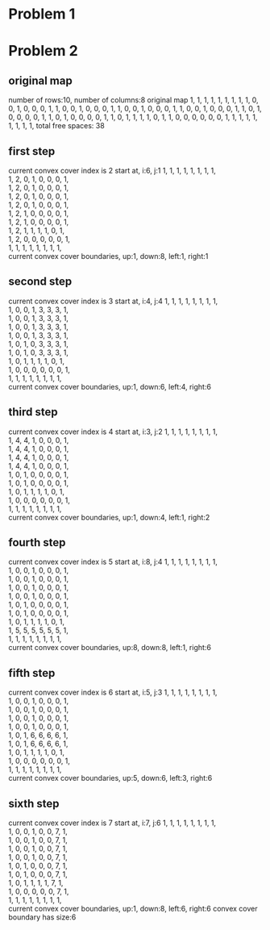 # Problem 1
# Problem 2
## original map
number of rows:10, number of columns:8
original map
1, 1, 1, 1, 1, 1, 1, 1,
1, 0, 0, 1, 0, 0, 0, 1,
1, 0, 0, 1, 0, 0, 0, 1,
1, 0, 0, 1, 0, 0, 0, 1,
1, 0, 0, 1, 0, 0, 0, 1,
1, 0, 1, 0, 0, 0, 0, 1,
1, 0, 1, 0, 0, 0, 0, 1,
1, 0, 1, 1, 1, 1, 0, 1,
1, 0, 0, 0, 0, 0, 0, 1,
1, 1, 1, 1, 1, 1, 1, 1,
total free spaces: 38
## first step

current convex cover index is 2
start at, i:6, j:1
1, 1, 1, 1, 1, 1, 1, 1,   
1, 2, 0, 1, 0, 0, 0, 1,   
1, 2, 0, 1, 0, 0, 0, 1,   
1, 2, 0, 1, 0, 0, 0, 1,   
1, 2, 0, 1, 0, 0, 0, 1,   
1, 2, 1, 0, 0, 0, 0, 1,   
1, 2, 1, 0, 0, 0, 0, 1,   
1, 2, 1, 1, 1, 1, 0, 1,   
1, 2, 0, 0, 0, 0, 0, 1,   
1, 1, 1, 1, 1, 1, 1, 1,   
current convex cover boundaries, up:1, down:8, left:1, right:1
## second step

current convex cover index is 3
start at, i:4, j:4
1, 1, 1, 1, 1, 1, 1, 1,   
1, 0, 0, 1, 3, 3, 3, 1,   
1, 0, 0, 1, 3, 3, 3, 1,   
1, 0, 0, 1, 3, 3, 3, 1,   
1, 0, 0, 1, 3, 3, 3, 1,   
1, 0, 1, 0, 3, 3, 3, 1,   
1, 0, 1, 0, 3, 3, 3, 1,   
1, 0, 1, 1, 1, 1, 0, 1,   
1, 0, 0, 0, 0, 0, 0, 1,   
1, 1, 1, 1, 1, 1, 1, 1,   
current convex cover boundaries, up:1, down:6, left:4, right:6
## third step

current convex cover index is 4
start at, i:3, j:2
1, 1, 1, 1, 1, 1, 1, 1,   
1, 4, 4, 1, 0, 0, 0, 1,   
1, 4, 4, 1, 0, 0, 0, 1,   
1, 4, 4, 1, 0, 0, 0, 1,   
1, 4, 4, 1, 0, 0, 0, 1,   
1, 0, 1, 0, 0, 0, 0, 1,   
1, 0, 1, 0, 0, 0, 0, 1,   
1, 0, 1, 1, 1, 1, 0, 1,   
1, 0, 0, 0, 0, 0, 0, 1,   
1, 1, 1, 1, 1, 1, 1, 1,   
current convex cover boundaries, up:1, down:4, left:1, right:2
## fourth step

current convex cover index is 5
start at, i:8, j:4
1, 1, 1, 1, 1, 1, 1, 1,   
1, 0, 0, 1, 0, 0, 0, 1,   
1, 0, 0, 1, 0, 0, 0, 1,   
1, 0, 0, 1, 0, 0, 0, 1,   
1, 0, 0, 1, 0, 0, 0, 1,   
1, 0, 1, 0, 0, 0, 0, 1,   
1, 0, 1, 0, 0, 0, 0, 1,   
1, 0, 1, 1, 1, 1, 0, 1,   
1, 5, 5, 5, 5, 5, 5, 1,   
1, 1, 1, 1, 1, 1, 1, 1,   
current convex cover boundaries, up:8, down:8, left:1, right:6
## fifth step

current convex cover index is 6
start at, i:5, j:3
1, 1, 1, 1, 1, 1, 1, 1,   
1, 0, 0, 1, 0, 0, 0, 1,   
1, 0, 0, 1, 0, 0, 0, 1,   
1, 0, 0, 1, 0, 0, 0, 1,   
1, 0, 0, 1, 0, 0, 0, 1,   
1, 0, 1, 6, 6, 6, 6, 1,   
1, 0, 1, 6, 6, 6, 6, 1,   
1, 0, 1, 1, 1, 1, 0, 1,   
1, 0, 0, 0, 0, 0, 0, 1,   
1, 1, 1, 1, 1, 1, 1, 1,   
current convex cover boundaries, up:5, down:6, left:3, right:6
## sixth step

current convex cover index is 7
start at, i:7, j:6
1, 1, 1, 1, 1, 1, 1, 1,   
1, 0, 0, 1, 0, 0, 7, 1,   
1, 0, 0, 1, 0, 0, 7, 1,   
1, 0, 0, 1, 0, 0, 7, 1,   
1, 0, 0, 1, 0, 0, 7, 1,   
1, 0, 1, 0, 0, 0, 7, 1,   
1, 0, 1, 0, 0, 0, 7, 1,   
1, 0, 1, 1, 1, 1, 7, 1,   
1, 0, 0, 0, 0, 0, 7, 1,   
1, 1, 1, 1, 1, 1, 1, 1,   
current convex cover boundaries, up:1, down:8, left:6, right:6
convex cover boundary has size:6
